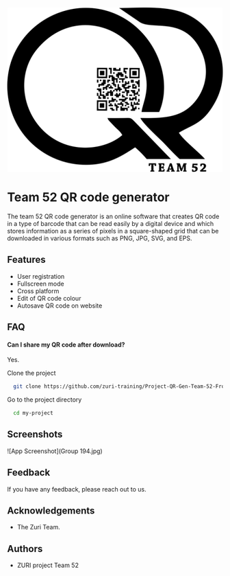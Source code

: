 
![Logo](logo\logo-black.png)
# Team 52 QR code generator

The team 52 QR code generator is an online software that creates QR code in a type of barcode that can be read easily by a digital device and which stores information as a series of pixels in a square-shaped grid that can be downloaded in various formats such as PNG, JPG, SVG, and EPS. 


## Features

- User registration 
- Fullscreen mode
- Cross platform
- Edit of QR code colour
- Autosave QR code on website


## FAQ

#### Can I share my QR code after download?

Yes.



Clone the project

```bash
  git clone https://github.com/zuri-training/Project-QR-Gen-Team-52-Frontend.git
```

Go to the project directory

```bash
  cd my-project
```



## Screenshots

![App Screenshot](Group 194.jpg)


## Feedback

If you have any feedback, please reach out to us.

## Acknowledgements

 - The Zuri Team.

## Authors

- ZURI project Team 52

